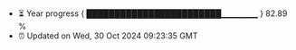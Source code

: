 - ⏳ Year progress { ████████████████████████▁▁▁▁▁▁ } 82.89 %
- ⏰ Updated on Wed, 30 Oct 2024 09:23:35 GMT

